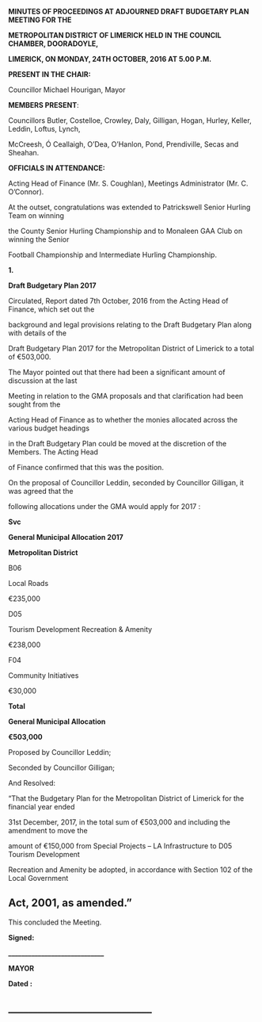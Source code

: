**MINUTES OF PROCEEDINGS AT ADJOURNED DRAFT BUDGETARY PLAN MEETING FOR THE**

**METROPOLITAN DISTRICT OF LIMERICK HELD IN THE COUNCIL CHAMBER, DOORADOYLE,**

**LIMERICK, ON MONDAY, 24TH OCTOBER, 2016 AT 5.00 P.M.**

**PRESENT IN THE CHAIR:**

Councillor Michael Hourigan, Mayor

**MEMBERS PRESENT**:

Councillors Butler, Costelloe, Crowley, Daly, Gilligan, Hogan, Hurley, Keller, Leddin, Loftus, Lynch,

McCreesh, Ó Ceallaigh, O’Dea, O’Hanlon, Pond, Prendiville, Secas and Sheahan.

**OFFICIALS IN ATTENDANCE:**

Acting Head of Finance (Mr. S. Coughlan), Meetings Administrator (Mr. C. O’Connor).

At the outset, congratulations was extended to Patrickswell Senior Hurling Team on winning

the County Senior Hurling Championship and to Monaleen GAA Club on winning the Senior

Football Championship and Intermediate Hurling Championship.

**1.**

**Draft Budgetary Plan 2017**

Circulated, Report dated 7th October, 2016 from the Acting Head of Finance, which set out the

background and legal provisions relating to the Draft Budgetary Plan along with details of the

Draft Budgetary Plan 2017 for the Metropolitan District of Limerick to a total of €503,000.

The Mayor pointed out that there had been a significant amount of discussion at the last

Meeting in relation to the GMA proposals and that clarification had been sought from the

Acting Head of Finance as to whether the monies allocated across the various budget headings

in the Draft Budgetary Plan could be moved at the discretion of the Members. The Acting Head

of Finance confirmed that this was the position.

On the proposal of Councillor Leddin, seconded by Councillor Gilligan, it was agreed that the

following allocations under the GMA would apply for 2017 :

**Svc**

**General Municipal Allocation 2017**

**Metropolitan District**

B06

Local Roads

€235,000

D05

Tourism Development Recreation & Amenity

€238,000

F04

Community Initiatives

€30,000

**Total**

**General Municipal Allocation**

**€503,000**

Proposed by Councillor Leddin;

Seconded by Councillor Gilligan;

And Resolved:

“That the Budgetary Plan for the Metropolitan District of Limerick for the financial year ended

31st December, 2017, in the total sum of €503,000 and including the amendment to move the

amount of €150,000 from Special Projects – LA Infrastructure to D05 Tourism Development

Recreation and Amenity be adopted, in accordance with Section 102 of the Local Government

Act, 2001, as amended.”
---
This concluded the Meeting.

**Signed:**

**\_\_\_\_\_\_\_\_\_\_\_\_\_\_\_\_\_\_\_\_\_\_\_\_\_\_\_\_\_**

**MAYOR**

**Dated :**

**\_\_\_\_\_\_\_\_\_\_\_\_\_\_\_\_\_\_\_\_\_\_\_\_\_\_\_\_\_**
---
